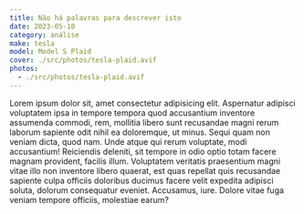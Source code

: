 ```yaml
---
title: Não há palavras para descrever isto
date: 2023-05-10
category: análise
make: tesla
model: Model S Plaid
cover: ./src/photos/tesla-plaid.avif
photos:
  - ./src/photos/tesla-plaid.avif
---
```

Lorem ipsum dolor sit, amet consectetur adipisicing elit. Aspernatur adipisci voluptatem ipsa in tempore tempora quod accusantium inventore assumenda commodi, rem, mollitia libero sunt recusandae magni rerum laborum sapiente odit nihil ea doloremque, ut minus. Sequi quam non veniam dicta, quod nam. Unde atque qui rerum voluptate, modi accusantium! Reiciendis deleniti, sit tempore in odio optio totam facere magnam provident, facilis illum. Voluptatem veritatis praesentium magni vitae illo non inventore libero quaerat, est quas repellat quis recusandae sapiente culpa officiis doloribus ducimus facere velit expedita adipisci soluta, dolorum consequatur eveniet. Accusamus, iure. Dolore vitae fuga veniam tempore officiis, molestiae earum?
